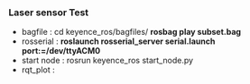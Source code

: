 ### Laser sensor Test

- bagfile : cd keyence_ros/bagfiles/  **rosbag play subset.bag**
- rosserial : **roslaunch rosserial_server serial.launch port:=/dev/ttyACM0**
- start node : rosrun keyence_ros start_node.py
- rqt_plot : 

